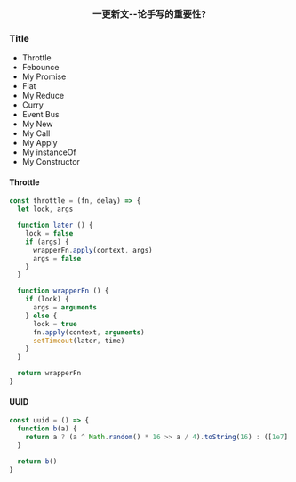 ### <center>一更新文--论手写的重要性?</center>

### Title 
- Throttle
- Febounce
- My Promise
- Flat
- My Reduce
- Curry
- Event Bus
- My New
- My Call
- My Apply
- My instanceOf
- My Constructor

#### Throttle
```js
const throttle = (fn, delay) => {
  let lock, args

  function later () {
    lock = false
    if (args) {
      wrapperFn.apply(context, args)
      args = false
    }
  }

  function wrapperFn () {
    if (lock) {
      args = arguments
    } else {
      lock = true
      fn.apply(context, arguments)
      setTimeout(later, time)
    }
  }

  return wrapperFn
}

```


#### UUID
```js
const uuid = () => {
  function b(a) {
    return a ? (a ^ Math.random() * 16 >> a / 4).toString(16) : ([1e7] + -[1e3] + -4e3 + -8e3 + -1e11).replace(/[018]/g, b)
  }

  return b()
}
```